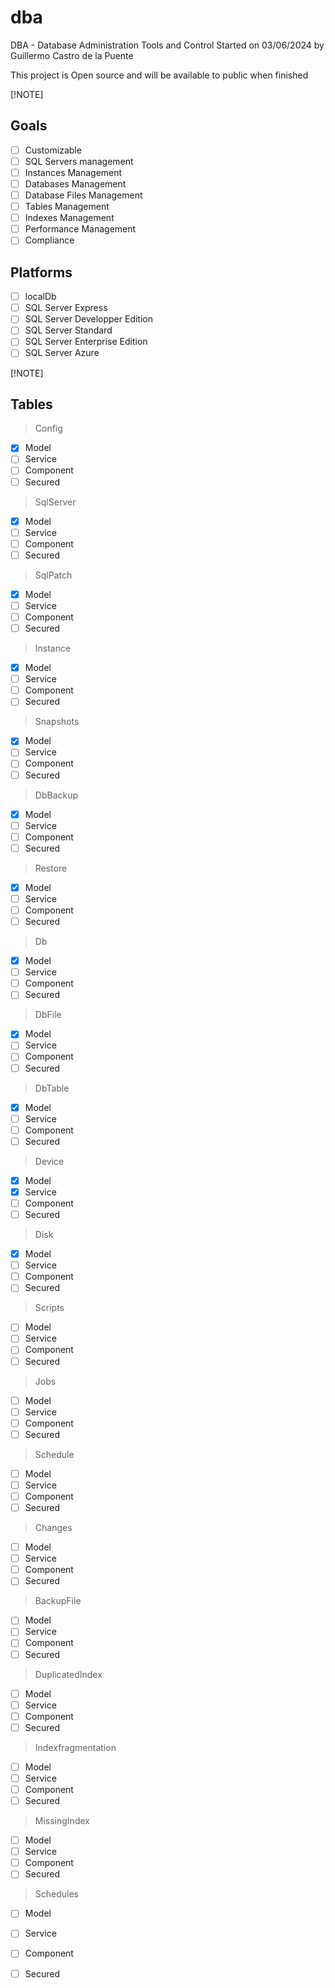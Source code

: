 # dba
DBA  - Database Administration Tools and Control
Started on 03/06/2024 by Guillermo Castro de la Puente

This project is Open source and will be available to public when finished


[!NOTE]
## Goals

- [ ] Customizable
- [ ] SQL Servers management
- [ ] Instances Management
- [ ] Databases Management
- [ ] Database Files Management
- [ ] Tables Management
- [ ] Indexes Management
- [ ] Performance Management
- [ ] Compliance

## Platforms

- [ ] localDb
- [ ] SQL Server Express
- [ ] SQL Server Developper Edition
- [ ] SQL Server Standard
- [ ] SQL Server Enterprise Edition
- [ ] SQL Server Azure

[!NOTE]
## Tables
> Config
- [X] Model
- [ ] Service
- [ ] Component
- [ ] Secured
> SqlServer
- [X] Model
- [ ] Service
- [ ] Component
- [ ] Secured
> SqlPatch
- [X] Model
- [ ] Service
- [ ] Component
- [ ] Secured
> Instance
- [X] Model
- [ ] Service
- [ ] Component
- [ ] Secured
> Snapshots
- [X] Model
- [ ] Service
- [ ] Component
- [ ] Secured
> DbBackup
- [X] Model
- [ ] Service
- [ ] Component
- [ ] Secured
> Restore
- [X] Model
- [ ] Service
- [ ] Component
- [ ] Secured
> Db
- [X] Model
- [ ] Service
- [ ] Component
- [ ] Secured
> DbFile
- [X] Model
- [ ] Service
- [ ] Component
- [ ] Secured
> DbTable
- [X] Model
- [ ] Service
- [ ] Component
- [ ] Secured
> Device
- [X] Model
- [X] Service
- [ ] Component
- [ ] Secured
> Disk
- [X] Model
- [ ] Service
- [ ] Component
- [ ] Secured
> Scripts
- [ ] Model
- [ ] Service
- [ ] Component
- [ ] Secured
> Jobs
- [ ] Model
- [ ] Service
- [ ] Component
- [ ] Secured
> Schedule
- [ ] Model
- [ ] Service
- [ ] Component
- [ ] Secured
> Changes
- [ ] Model
- [ ] Service
- [ ] Component
- [ ] Secured
> BackupFile
- [ ] Model
- [ ] Service
- [ ] Component
- [ ] Secured
> DuplicatedIndex
- [ ] Model
- [ ] Service
- [ ] Component
- [ ] Secured
> Indexfragmentation
- [ ] Model
- [ ] Service
- [ ] Component
- [ ] Secured
> MissingIndex
- [ ] Model
- [ ] Service
- [ ] Component
- [ ] Secured
> Schedules
- [ ] Model
- [ ] Service
- [ ] Component
- [ ] Secured



